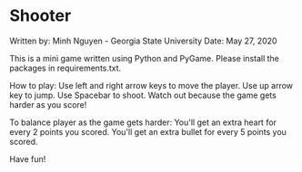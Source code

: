 # Shooter
Written by: Minh Nguyen - Georgia State University
Date: May 27, 2020

This is a mini game written using Python and PyGame.
Please install the packages in requirements.txt.

How to play:
  Use left and right arrow keys to move the player.
  Use up arrow key to jump.
  Use Spacebar to shoot.
  Watch out because the game gets harder as you score!
  
To balance player as the game gets harder:
  You'll get an extra heart for every 2 points you scored.
  You'll get an extra bullet for every 5 points you scored.

Have fun!
